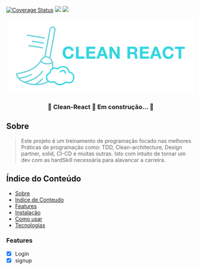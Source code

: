 [![Coverage Status](https://coveralls.io/repos/github/WalanyCosta/clean-react/badge.svg?branch=master)](https://coveralls.io/github/WalanyCosta/clean-react?branch=master)
<img src="https://img.shields.io/badge/License-MIT-green"/>
<img src="https://img.shields.io/badge/build-passing-green"/>

<div align="center">
  <img src="public/img/logo.png"/>
</div>


  <h3 align="center">
    🚧  Clean-React 🚀 Em construção...  🚧
  </h3>

## Sobre
  > Este projeto é um treinamento de programação focado nas melhores
  > Práticas de programação como: TDD, Clean-architecture, Design partner,
  > solid, CI-CD e muitas outras. Isto com intuito de tornar um dev com as
  > hardSkill necessária para alavancar a carreira.  

## Índice do Conteúdo
<!--ts-->
   * [Sobre](#Sobre)
   * [Indice de Conteudo](#Indice-de-conteudo)
   * [Features](#Features)
   * [Instalação](#instalacao)
   * [Como usar](#como-usar)
   * [Tecnologias](#tecnologias)
<!--te-->

### Features

- [x] Login
- [x] signup
